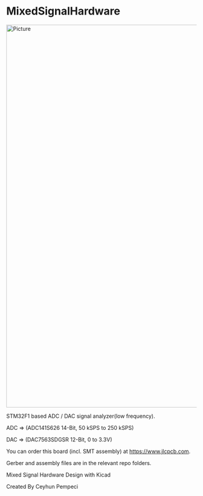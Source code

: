 # MixedSignalHardware

<img width="1010" alt="Picture" src="https://github.com/republicofmakers/MixedSignalHardware/assets/114834611/c065a555-b0a6-479c-8f63-004c0e68844c">


STM32F1 based ADC / DAC signal analyzer(low frequency).

ADC => (ADC141S626 14-Bit, 50 kSPS to 250 kSPS)

DAC => (DAC7563SDGSR 12-Bit, 0 to 3.3V)

You can order this board (incl. SMT assembly) at https://www.jlcpcb.com. 

Gerber and assembly files are in the relevant repo folders.

Mixed Signal Hardware Design with Kicad

Created By Ceyhun Pempeci
